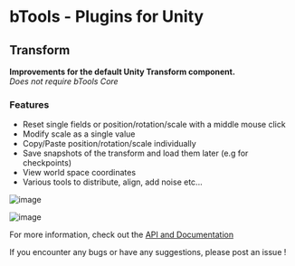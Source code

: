 # **bTools - Plugins for Unity**  
## Transform

**Improvements for the default Unity Transform component.**  
*Does not require bTools Core*

### Features
- Reset single fields or position/rotation/scale with a middle mouse click
- Modify scale as a single value
- Copy/Paste position/rotation/scale individually
- Save snapshots of the transform and load them later (e.g for checkpoints)
- View world space coordinates
- Various tools to distribute, align, add noise etc...

![image](https://i.imgur.com/TA7ECxQ.png)

![image](https://i.imgur.com/GIG7ns4.png)

For more information, check out the [API and Documentation](https://blobinet.github.io/bTools/)

If you encounter any bugs or have any suggestions, please post an issue !
